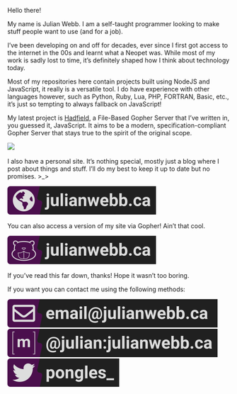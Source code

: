 Hello there!

My name is Julian Webb. I am a self-taught programmer looking to make stuff people want to use (and for a job).

I’ve been developing on and off for decades, ever since I first got access to the internet in the 00s and learnt what a Neopet was. While most of my work is sadly lost to time, it’s definitely shaped how I think about technology today.

Most of my repositories here contain projects built using NodeJS and JavaScript, it really is a versatile tool. I do have experience with other languages however, such as Python, Ruby, Lua, PHP, FORTRAN, Basic, etc., it’s just so tempting to always fallback on JavaScript!

My latest project is [Hadfield](https://github.com/julianwebb/hadfield), a File-Based Gopher Server that I’ve written in, you guessed it, JavaScript. It aims to be a modern, specification-compliant Gopher Server that stays true to the spirit of the original scope.

[<img src="https://card.julianwebb.ca/julianwebb/hadfield" />](//github.com/JulianWebb/Hadfield)

I also have a personal site. It’s nothing special, mostly just a blog where I post about things and stuff. I’ll do my best to keep it up to date but no promises. >_>

[![Website](/assets/siteBadge.svg)](https://julianwebb.ca)

You can also access a version of my site via Gopher! Ain’t that cool. 

[![Gopherhole](/assets/gopherBadge.svg)](https://gopher.julianwebb.ca)

If you’ve read this far down, thanks! Hope it wasn’t too boring.

If you want you can contact me using the following methods:

![Email](/assets/mailBadge.svg)   
[![Matrix](/assets/matrixBadge.svg)](https://matrix.to/#/@julian:julianwebb.ca)   
[![Twitter](/assets/twitterBadge.svg)](https://twitter.com/Pongles_)

